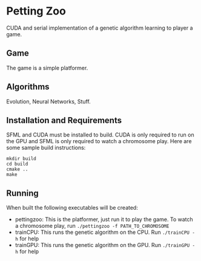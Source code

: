 # Petting Zoo
CUDA and serial implementation of a genetic algorithm learning to player a game.

## Game
The game is a simple platformer.

## Algorithms
Evolution, Neural Networks, Stuff.

## Installation and Requirements
SFML and CUDA must be installed to build. CUDA is only required to run on the GPU and SFML is only required to watch a chromosome play.
Here are some sample build instructions:

```
mkdir build
cd build
cmake ..
make 
```
## Running
When built the following executables will be created:
- pettingzoo: This is the platformer, just run it to play the game. To watch a chromosome play, run `./pettingzoo -f PATH_TO_CHROMOSOME`
- trainCPU: This runs the genetic algorithm on the CPU. Run `./trainCPU -h` for help
- trainGPU: This runs the genetic algorithm on the GPU. Run `./trainGPU -h` for help
